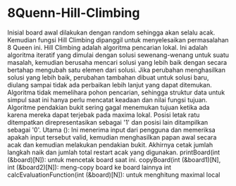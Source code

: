 # 8Quenn-Hill-Climbing
Inisial board awal dilakukan dengan random sehingga akan selalu acak. Kemudian fungsi Hill Climbing dipanggil untuk menyelesaikan permasalahan 8 Queen ini.
Hill Climbing adalah algoritma pencarian lokal. Ini adalah algoritma iteratif yang dimulai dengan solusi sewenang-wenang untuk suatu masalah, kemudian berusaha mencari solusi yang lebih baik dengan secara bertahap mengubah satu elemen dari solusi. Jika perubahan menghasilkan solusi yang lebih baik, perubahan tambahan dibuat untuk solusi baru, diulang sampai tidak ada perbaikan lebih lanjut yang dapat ditemukan. Algoritma tidak memelihara pohon pencarian, sehingga struktur data untuk simpul saat ini hanya perlu mencatat keadaan dan nilai fungsi tujuan. Algoritme pendakian bukit sering gagal menemukan tujuan ketika ada karena mereka dapat terjebak pada maxima lokal. 
Posisi letak ratu ditempatkan direpresentasikan sebagai '1' dan posisi lain ditampilkan sebagai '0'.
Utama (): Ini menerima input dari pengguna dan memeriksa apakah input tersebut valid, kemudian menghasilkan papan awal secara acak dan kemudian melakukan pendakian bukit. Akhirnya cetak jumlah langkah naik dan jumlah total restart acak yang digunakan.
printBoard(int (&board)[N]): untuk mencetak board saat ini.
copyBoard(int (&board1)[N], int (&board2)[N]): meng-copy board ke board lainnya
int calcEvaluationFunction(int (&board)[N]): untuk menghitung maximal local
